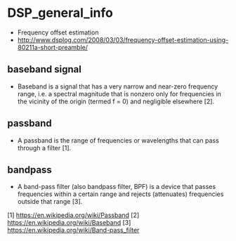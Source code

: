 # DSP_general_info
- Frequency offset estimation 
- http://www.dsplog.com/2008/03/03/frequency-offset-estimation-using-80211a-short-preamble/


baseband signal
------
- Baseband is a signal that has a very narrow and near-zero frequency range, i.e. a spectral magnitude that is nonzero only for frequencies in the vicinity of the origin (termed f = 0) and negligible elsewhere [2].

passband
------
- A passband is the range of frequencies or wavelengths that can pass through a filter [1]. 




bandpass
-----
- A band-pass filter (also bandpass filter, BPF) is a device that passes frequencies within a certain range and rejects (attenuates) frequencies outside that range [3].

[1] https://en.wikipedia.org/wiki/Passband
[2] https://en.wikipedia.org/wiki/Baseband
[3] https://en.wikipedia.org/wiki/Band-pass_filter
